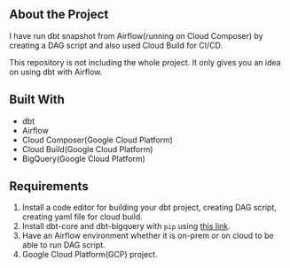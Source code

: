 ## About the Project ##

I have run dbt snapshot from Airflow(running on Cloud Composer) by creating a DAG script and also used Cloud Build for CI/CD.

This repository is not including the whole project. It only gives you an idea on using dbt with Airflow.

## Built With ##

* dbt
* Airflow
* Cloud Composer(Google Cloud Platform)
* Cloud Build(Google Cloud Platform)
* BigQuery(Google Cloud Platform)

## Requirements ##

1. Install a code editor for building your dbt project, creating DAG script, creating yaml file for cloud build.
2. Install dbt-core and dbt-bigquery with ``pip`` using [this link](https://docs.getdbt.com/docs/get-started/pip-install).
3. Have an Airflow environment whether it is on-prem or on cloud to be able to run DAG script.
4. Google Cloud Platform(GCP) project.

